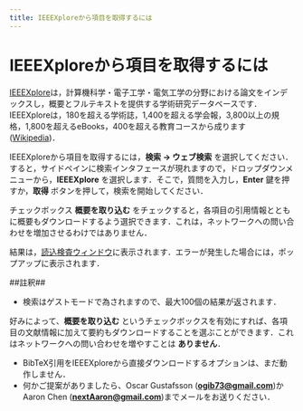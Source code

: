 ```yaml
---
title: IEEEXploreから項目を取得するには
---
```


# IEEEXploreから項目を取得するには

[IEEEXplore](http://ieeexplore.ieee.org/Xplore/home.jsp)は，計算機科学・電子工学・電気工学の分野における論文をインデックスし，概要とフルテキストを提供する学術研究データベースです．
IEEEXploreは，180を超える学術誌，1,400を超える学会報，3,800以上の規格，1,800を超えるeBooks，400を超える教育コースから成ります
([Wikipedia](https://en.wikipedia.org/wiki/IEEE_Xplore))．

IEEEXploreから項目を取得するには，**検索 → ウェブ検索** を選択してください．すると，サイドペインに検索インタフェースが現れますので，ドロップダウンメニューから，**IEEEXplore** を選択します．そこで，質問を入力し，**Enter** 鍵を押すか，**取得** ボタンを押して，検索を開始してください．

チェックボックス **概要を取り込む** をチェックすると，各項目の引用情報とともに概要もダウンロードするよう選択できます．これは，ネットワークへの問い合わせを増加させるわけではありません．

結果は，[読込検査ウィンドウ](ImportInspectionDialog)に表示されます．エラーが発生した場合には，ポップアップに表示されます．

##註釈##
- 検索はゲストモードで為されますので、最大100個の結果が返されます．

好みによって、**概要を取り込む** というチェックボックスを有効にすれば、各項目の文献情報に加えて要約もダウンロードすることを選ぶことができます．これはネットワークへの問い合わせを増やすことは **ありません**．
- BibTeX引用をIEEEXploreから直接ダウンロードするオプションは、まだ動作しません．
- 何かご提案がありましたら、Oscar Gustafsson (**ogib73@gmail.com**)かAaron Chen (**nextAaron@gmail.com**)までメールをお送りください．
